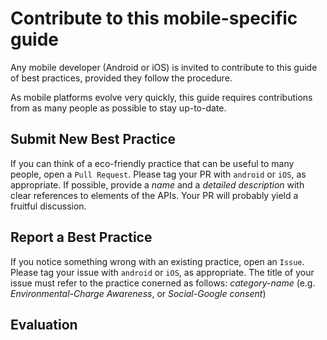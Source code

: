 # Contribute to this mobile-specific guide

Any mobile developer (Android or iOS) is invited to contribute to this guide of best practices, provided they follow the procedure.

As mobile platforms evolve very quickly, this guide requires contributions from as many people as possible to stay up-to-date.

## Submit New Best Practice

If you can think of a eco-friendly practice that can be useful to many people, open a `Pull Request`. Please tag your PR with `android` or  `iOS`, as appropriate. If possible, provide a *name* and a *detailed description* with clear references to elements of the APIs. Your PR will probably yield a fruitful discussion.

## Report a Best Practice

If you notice something wrong with an existing practice, open an `Issue`. Please tag your issue with `android` or  `iOS`, as appropriate. The title of your issue must refer to the practice conerned as follows: *category-name* (e.g. *Environmental-Charge Awareness*, or *Social-Google consent*)

## Evaluation
